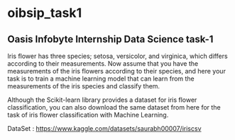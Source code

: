 # oibsip_task1
## Oasis Infobyte Internship Data Science task-1


Iris flower has three species; setosa, versicolor, and virginica, which differs according to their
measurements. Now assume that you have the measurements of the iris flowers according to
their species, and here your task is to train a machine learning model that can learn from the
measurements of the iris species and classify them.



Although the Scikit-learn library provides a dataset for iris flower classification, you can also
download the same dataset from here for the task of iris flower classification with Machine
Learning. 



DataSet : https://www.kaggle.com/datasets/saurabh00007/iriscsv
